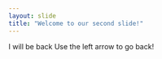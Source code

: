 ```yaml
---
layout: slide
title: "Welcome to our second slide!"
---
```

I will be back
Use the left arrow to go back!
